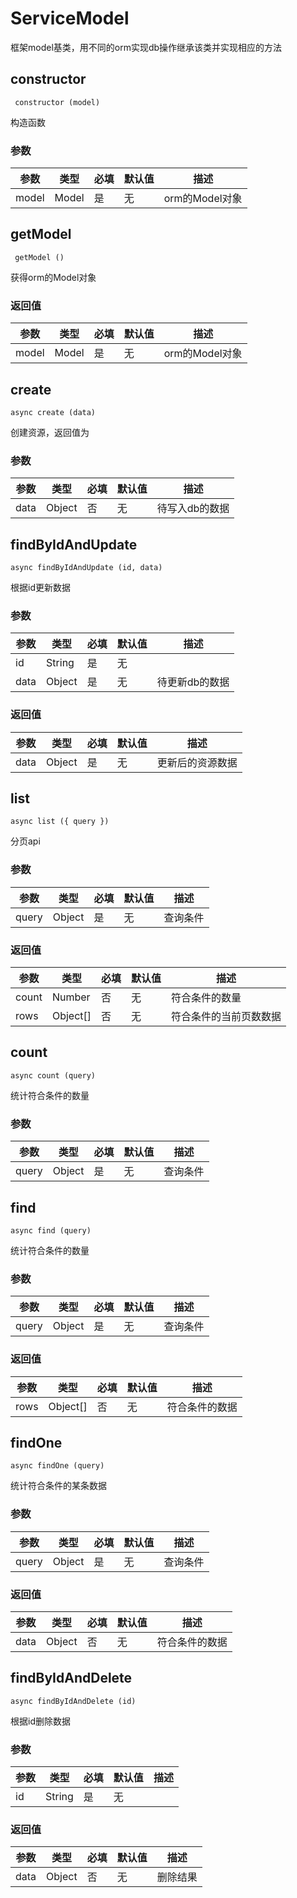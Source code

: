 # ServiceModel
框架model基类，用不同的orm实现db操作继承该类并实现相应的方法

## constructor
` constructor (model)`

构造函数

### 参数

|参数|类型|必填|默认值|描述|
|--- | --- | --- | --- | ---|
|model | Model | 是 | 无 | orm的Model对象|


## getModel
` getModel ()`

获得orm的Model对象

### 返回值

|参数|类型|必填|默认值|描述|
|--- | --- | --- | --- | ---|
|model | Model | 是 | 无 | orm的Model对象|


## create
`async create (data)`

创建资源，返回值为

### 参数

|参数|类型|必填|默认值|描述|
|--- | --- | --- | --- | ---|
|data | Object | 否 | 无 | 待写入db的数据|


## findByIdAndUpdate
`async findByIdAndUpdate (id, data)`

根据id更新数据

### 参数

|参数|类型|必填|默认值|描述|
|--- | --- | --- | --- | ---|
|id | String | 是 | 无 | |
|data | Object | 是 | 无 | 待更新db的数据|


### 返回值

|参数|类型|必填|默认值|描述|
|--- | --- | --- | --- | ---|
|data | Object | 是 | 无 | 更新后的资源数据|


## list
`async list ({ query })`

分页api

### 参数

|参数|类型|必填|默认值|描述|
|--- | --- | --- | --- | ---|
|query | Object | 是 | 无 | 查询条件|


### 返回值

|参数|类型|必填|默认值|描述|
|--- | --- | --- | --- | ---|
|count | Number | 否 | 无 | 符合条件的数量|
|rows | Object[] | 否 | 无 | 符合条件的当前页数数据|


## count
`async count (query)`

统计符合条件的数量

### 参数

|参数|类型|必填|默认值|描述|
|--- | --- | --- | --- | ---|
|query | Object | 是 | 无 | 查询条件|


## find
`async find (query)`

统计符合条件的数量

### 参数

|参数|类型|必填|默认值|描述|
|--- | --- | --- | --- | ---|
|query | Object | 是 | 无 | 查询条件|


### 返回值

|参数|类型|必填|默认值|描述|
|--- | --- | --- | --- | ---|
|rows | Object[] | 否 | 无 | 符合条件的数据|


## findOne
`async findOne (query)`

统计符合条件的某条数据

### 参数

|参数|类型|必填|默认值|描述|
|--- | --- | --- | --- | ---|
|query | Object | 是 | 无 | 查询条件|


### 返回值

|参数|类型|必填|默认值|描述|
|--- | --- | --- | --- | ---|
|data | Object | 否 | 无 | 符合条件的数据|


## findByIdAndDelete
`async findByIdAndDelete (id)`

根据id删除数据

### 参数

|参数|类型|必填|默认值|描述|
|--- | --- | --- | --- | ---|
|id | String | 是 | 无 | |


### 返回值

|参数|类型|必填|默认值|描述|
|--- | --- | --- | --- | ---|
|data | Object | 否 | 无 | 删除结果|

